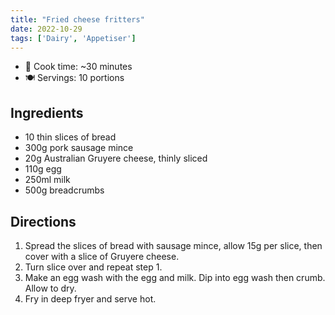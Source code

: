```yaml
---
title: "Fried cheese fritters"
date: 2022-10-29
tags: ['Dairy', 'Appetiser']
---
```


- 🍳 Cook time: ~30 minutes
- 🍽️  Servings: 10 portions

## Ingredients

- 10 thin slices of bread
- 300g pork sausage mince
- 20g Australian Gruyere cheese, thinly sliced
- 110g egg
- 250ml milk
- 500g breadcrumbs

## Directions

1. Spread the slices of bread with sausage mince, allow 15g per slice, then cover with a slice of Gruyere cheese.
2. Turn slice over and repeat step 1.
3. Make an egg wash with the egg and milk. Dip into egg wash then crumb. Allow to dry.
4. Fry in deep fryer and serve hot.
